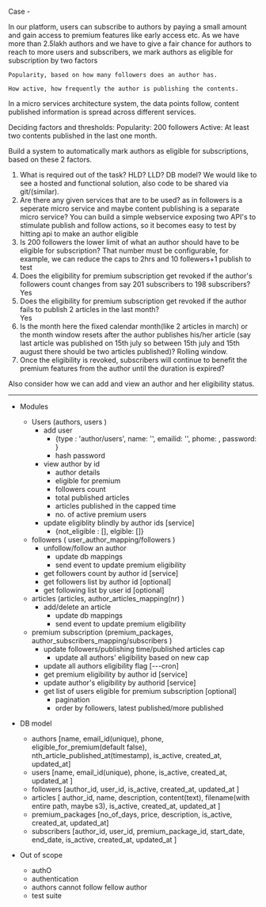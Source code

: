 
Case -

In our platform, users can subscribe to authors by paying a small amount and gain access to premium features like early access etc.
As we have more than 2.5lakh authors and we have to give a fair chance for authors to reach to more users and subscribers, we mark authors as eligible for subscription by two factors

    Popularity, based on how many followers does an author has.

    How active, how frequently the author is publishing the contents.

In a micro services architecture system, the data points follow, content published information is spread across different services.

Deciding factors and thresholds:
    Popularity: 200 followers
    Active: At least two contents published in the last one month.

Build a system to automatically mark authors as eligible for subscriptions, based on these 2 factors.


1. What is required out of the task? HLD? LLD? DB model?
    We would like to see a hosted and functional solution, also code to be shared via git/(similar).
2. Are there any given services that are to be used? as in followers is a seperate micro service and maybe content publishing is a separate micro service?
    You can build a simple webservice exposing two API's to stimulate publish and follow actions, so it becomes easy to test by hitting api to make an author eligible
3. Is 200 followers the lower limit of what an author should have to be eligible for subscription?
    That number must be configurable, for example, we can reduce the caps to 2hrs and 10 follewers+1 publish to test
4. Does the eligibility for premium subscription get revoked if the author's followers count changes from say 201 subscribers to 198 subscribers?
    Yes
5. Does the eligibility for premium subscription get revoked if the author fails to publish 2 articles in the last month?   
    Yes
6. Is the month here the fixed calendar month(like 2 articles in march) or the month window resets after the author publishes his/her article (say last article was published on 15th july so between 15th july and 15th august there should be two articles published)?
    Rolling window.
7. Once the eligibility is revoked, subscribers will continue to benefit the premium features from the author until the duration is expired?

Also consider how we can add and view an author and her eligibility status.

-------------------------------------------------------------------------------------------------------------------------------------------------------------------


- Modules 
    - Users (authors, users )
        - add user 
            - {type : 'author/users', name: '', emailid: '', phome: , password:  }
            - hash password 
        - view author by id  
            - author details 
            - eligible for premium 
            - followers count 
            - total published articles 
            - articles published in the capped time 
            - no. of active premium users 
        - update eligiblity blindly by author ids [service]
            - {not_eligible : [], elgible: []}
    - followers  ( user_author_mapping/followers  )
        - unfollow/follow an author
            - update db mappings 
            - send event to update premium eligibility  
        - get followers count by author id [service]
        - get followers list by author id  [optional]
        - get following list by user id [optional]
    - articles (articles, author_articles_mapping(nr) )
        - add/delete an article 
            - update db mappings 
            - send event to update premium eligibility  
    - premium subscription  (premium_packages, author_subscribers_mapping/subscribers )
        - update followers/publishing time/published articles cap 
            - update all authors' eligibility based on new cap 
        - update all authors eligibility flag [---cron]
        - get premium eligibility by author id  [service]
        - update author's eligibility by authorid  [service]
        - get list of users eligible for premium subscription [optional]
            - pagination 
            - order by followers, latest published/more published  



- DB model 
    - authors [name, email_id(unique), phone, eligible_for_premium(default false), nth_article_published_at(timestamp), is_active, created_at, updated_at]
    - users [name, email_id(unique), phone, is_active, created_at, updated_at ]
    - followers [author_id, user_id, is_active, created_at, updated_at ]
    - articles [ author_id, name, description, content(text), filename(with entire path, maybe s3), is_active, created_at, updated_at  ]
    - premium_packages [no_of_days, price, description, is_active, created_at, updated_at]
    - subscribers [author_id, user_id, premium_package_id, start_date, end_date, is_active, created_at, updated_at ]

- Out of scope 
    - authO 
    - authentication
    - authors cannot follow fellow author 
    - test suite 

